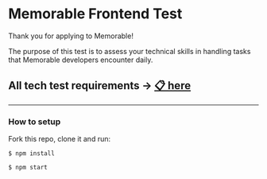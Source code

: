 <h1>Memorable Frontend Test</h1>

Thank you for applying to Memorable!

The purpose of this test is to assess your technical skills in handling tasks that Memorable developers encounter daily.

## All tech test requirements → [📋 here](https://tekalai.notion.site/Frontend-Tech-test-83448d84392d47e6848926573db621a9?pvs=25)

---

### How to setup

Fork this repo, clone it and run:

    $ npm install

    $ npm start

